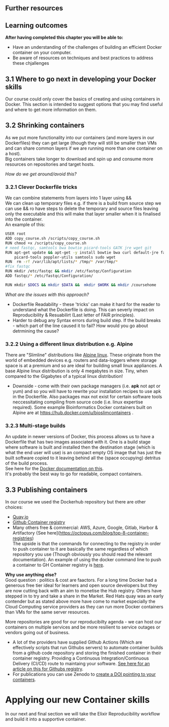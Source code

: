 ## Further resources      

## Learning outcomes

**After having completed this chapter you will be able to:**

- Have an understanding of the challenges of building an efficient Docker container on your computer.
- Be aware of resources on techniques and best practices to address these chjallenges

   
## 3.1 Where to go next in developing your Docker skills
Our course could only cover the basics of creating and using containers in Docker. This section is intended to suggest options that you may find useful and where to get more information on them.    

## 3.2 Shrinking containers
As we put more functionality into our containers (and more layers in our Dockerfiles) they can get large (though they will still be smaller than VMs and can share common layers if we are running more than one container on a host).   
Big containers take longer to download and spin up and consume more resources on repositories and target hosts.   

_How do we get around/avoid this?_   

### 3.2.1 Clever Dockerfile tricks
We can combine statements from layers into 1 layer using &&    
We can clean up temporary files e.g. if there is a build from source step we can use && ro have steps to delete the temporary and source files leaving only the executable and this will make that layer smaller when it is finalised into the container.   
An example of this:
```sh
USER root
ADD copy_course.sh /scripts/copy_course.sh
RUN chmod +x /scripts/copy_course.sh 
# need fastqc, samtools bwa bowtie picard-tools GATK jre wget git
RUN apt-get update && apt-get -y install bowtie bwa curl default-jre fastqc git gzip monit \
    picard-tools poppler-utils samtools sudo wget
RUN  rm -rf /var/lib/apt/lists/* /tmp/* /var/tmp/* 
#fix fastqc
RUN mkdir /etc/fastqc && mkdir /etc/fastqc/Configuration
ADD fastqc/* /etc/fastqc/Configuration/

RUN mkdir $DOCS && mkdir $DATA &&  mkdir $WORK && mkdir /coursehome
```

_What are the issues with this approach?_    
* Dockerfile Readability - these 'tricks' can make it hard for the reader to understand 
what the Dockerfile is doing. This can severly impact on Reproducibility & Resuabilirt
(Last letter of FAIR principles).    
* Harder to debug any Syntax errors during build step. If the build breaks - which part of 
the line caused it to fail? How would you go about detrmining the cause?    

### 3.2.2 Using a different linux distribution e.g. Alpine
There are "Slimline" distributions like [Alpine linux](https://en.wikipedia.org/wiki/Alpine_Linux). These originate from the world of embedded devices e.g. routers and data-loggers where storage space is at a premium and so are ideal for building small linux appliances.
A base Alpine linux distribution is only 4 megabytes in size. Tiny, when compared to the Gigabytes of a typical linux distribution!
* Downside - come with their own package managers (i.e. __apk__ not apt or yum) and so you will have to rewrite your installation recipes to use apk in the Dockerfile. Also packages max not exist for certain software tools neccessitating compiling from source code (i.e. linux expertise required).
Some example Bioinformatics Docker containers built on Alpine are at https://hub.docker.com/u/bioslimcontainers .       

### 3.2.3 Multi-stage builds
An update in newer versions of Docker, this process allows us to have a Dockerfile that has two images associated with it. One is a build stage where software is built and installed then the destination stage (which is what the end user will use) is an compact empty OS image that has just the built software copied to it leaving behind all the (space occupying) detritus of the build process.    
See here for the [Docker documentation on this](https://docs.docker.com/build/building/multi-stage/).   
It's probably the best way to go for readable, compact containers.    

## 3.3 Publishing containers
In our course we used the Dockerhub repository but there are other choices:   
* [Quay,io](https://quay.io)   
* [Github Container registry ](https://docs.github.com/en/packages/working-with-a-github-packages-registry/working-with-the-container-registry)  
* Many others free & commercial: AWS, Azure, Google, Gitlab, Harbor & Artifactory {See here](https://octopus.com/blog/top-8-container-registries)    
The upside is that the commands for connecting to the registry in order to push container to it are basically the same regardless of which repository you use (Though obviously you should read the relevant documentation).
An example of using the docker command line to push a container to GH Container registry is [here](https://docs.github.com/en/packages/working-with-a-github-packages-registry/working-with-the-container-registry#pushing-container-images).
  
__Why use anything else?__   
Good question : politics & cost are faactors. For a long time Docker had a generous free tier ideal for learners and open source developers but they are now cutting back with an aim to monetise the Hub registry. Others have stepped in to try and take a share in the Market. Red Hats quay was an early contender but as stated above more have come to market especially the Cloud Computing service providers as they can run more Docker containers than VMs for the same server resources.  

More repositories are good for our reproducibilty agenda - we can host our containers on multiple services and be more resilient to service outages or vendors going out of business.
* A lot of the providers have supplied Github Actions (Which are effectively scripts that run Githubs servers) to automate container builds from a github code repository and storing the finished container in their container registry. Providing a Continuous Integration/Continuous Delivery (CI/CD) route to maintaing your software.
[See here for an article on  this for Githubs registry](https://docs.github.com/en/packages/managing-github-packages-using-github-actions-workflows/publishing-and-installing-a-package-with-github-actions#upgrading-a-workflow-that-accesses-a-registry-using-a-personal-access-token).
* For publications you can use Zenodo to [create a DOI pointing to your containers](https://docs.github.com/en/repositories/archiving-a-github-repository/referencing-and-citing-content#).

# Applying our new Container skills    
In our next and final section we will take the Elixir Reproducibility workflow and build it into a supportive container.      

